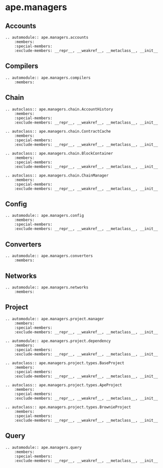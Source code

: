 # ape.managers

## Accounts

```{eval-rst}
.. automodule:: ape.managers.accounts
    :members:
    :special-members:
    :exclude-members: __repr__, __weakref__, __metaclass__, __init__
```

## Compilers

```{eval-rst}
.. automodule:: ape.managers.compilers
    :members:
```

## Chain

```{eval-rst}
.. autoclass:: ape.managers.chain.AccountHistory
    :members:
    :special-members:
    :exclude-members: __repr__, __weakref__, __metaclass__, __init__
```

```{eval-rst}
.. autoclass:: ape.managers.chain.ContractCache
    :members:
    :special-members:
    :exclude-members: __repr__, __weakref__, __metaclass__, __init__
```

```{eval-rst}
.. autoclass:: ape.managers.chain.BlockContainer
    :members:
    :special-members:
    :exclude-members: __repr__, __weakref__, __metaclass__, __init__
```

```{eval-rst}
.. autoclass:: ape.managers.chain.ChainManager
    :members:
    :special-members:
    :exclude-members: __repr__, __weakref__, __metaclass__, __init__
```

## Config

```{eval-rst}
.. automodule:: ape.managers.config
    :members:
    :special-members:
    :exclude-members: __repr__, __weakref__, __metaclass__, __init__
```

## Converters

```{eval-rst}
.. automodule:: ape.managers.converters
    :members:
```

## Networks

```{eval-rst}
.. automodule:: ape.managers.networks
    :members:
```

## Project

```{eval-rst}
.. automodule:: ape.managers.project.manager
    :members:
    :special-members:
    :exclude-members: __repr__, __weakref__, __metaclass__, __init__
```

```{eval-rst}
.. automodule:: ape.managers.project.dependency
    :members:
    :special-members:
    :exclude-members: __repr__, __weakref__, __metaclass__, __init__
```

```{eval-rst}
.. autoclass:: ape.managers.project.types.BaseProject
    :members:
    :special-members:
    :exclude-members: __repr__, __weakref__, __metaclass__, __init__
```

```{eval-rst}
.. autoclass:: ape.managers.project.types.ApeProject
    :members:
    :special-members:
    :exclude-members: __repr__, __weakref__, __metaclass__, __init__
```

```{eval-rst}
.. autoclass:: ape.managers.project.types.BrownieProject
    :members:
    :special-members:
    :exclude-members: __repr__, __weakref__, __metaclass__, __init__
```

## Query

```{eval-rst}
.. automodule:: ape.managers.query
    :members:
    :special-members:
    :exclude-members: __repr__, __weakref__, __metaclass__, __init__
```
